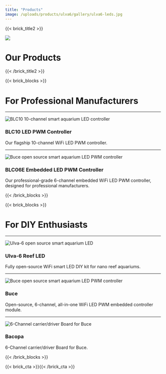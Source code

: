 ```yaml
---
title: "Products"
image: /uploads/products/ulva6/gallery/ulva6-leds.jpg
---
```


{{< brick_title2 >}}

![](/uploads/products/ulva6/gallery/ulva6-leds.jpg)

# Our Products

{{< /brick_title2 >}}

{{< brick_blocks >}}

# For Professional Manufacturers

---

![BLC10 10-channel smart aquarium LED controller](/uploads/products/blc10mk3/blc10mk3-white-2.jpg)

### BLC10 LED PWM Controller

Our flagship 10-channel WiFi LED PWM controller.

[](/products/blc10)

---

![Buce open source smart aquarium LED PWM controller](/uploads/products/blc06mk1/gallery/buce-top-and-bottom-coin-white-2.jpg)

### BLC06E Embedded LED PWM Controller

Our professional-grade 6-channel embedded WiFi LED PWM controller, designed for professional manufacturers.

[](/products/blc06e)

{{< /brick_blocks >}}

{{< brick_blocks >}}

# For DIY Enthusiasts

---

![Ulva-6 open source smart aquarium LED](/uploads/products/ulva6/gallery/ulva6-looking.jpg)

### Ulva-6 Reef LED

Fully open-source WiFi smart LED DIY kit for nano reef aquariums.

[](/products/ulva6)

---

![Buce open source smart aquarium LED PWM controller](/uploads/products/blc06mk1/gallery/buce-top-and-bottom-coin-white-2.jpg)

### Buce

Open-source, 6-channel, all-in-one WiFi LED PWM embedded controller module.

[](/products/buce)

---

![6-Channel carrier/driver Board for Buce](/uploads/products/blm06mk1/gallery/IMG_20250323_165901.jpg)
### Bacopa

6-Channel carrier/driver Board for Buce.

[](/products/bacopa)

{{< /brick_blocks >}}


{{< brick_cta >}}{{< /brick_cta >}}